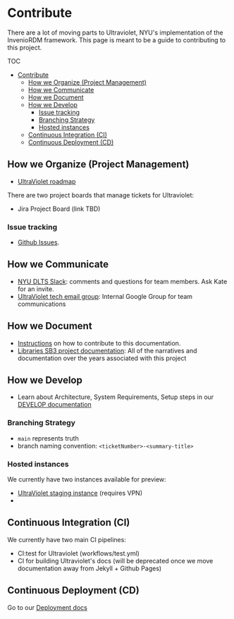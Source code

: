 # Contribute

There are a lot of moving parts to Ultraviolet, NYU's implementation of the InvenioRDM framework. 
This page is meant to be a guide to contributing to this project.

TOC
- [Contribute](#contribute)
    - [How we Organize (Project Management)](#how-we-organize-project-management)
    - [How we Communicate](#how-we-communicate)
    - [How we Document](#how-we-document)
    - [How we Develop](#how-we-develop)
        - [Issue tracking](#issue-tracking)
        - [Branching Strategy](#branching-strategy)
        - [Hosted instances](#hosted-instances)
    - [Continuous Integration (CI)](#continuous-integration-ci)
    - [Continuous Deployment (CD)](#continuous-deployment-cd)

## How we Organize (Project Management)

- [UltraViolet roadmap](https://docs.google.com/document/d/1s3qWChu32uAkO9ghEaILE5u6gQY8__RqUA0X7L52aZo/edit?usp=sharing)

There are two project boards that manage tickets for Ultraviolet:

- Jira Project Board (link TBD)

### Issue tracking

- [Github Issues](https://github.com/nyudlts/ultraviolet/issues).

## How we Communicate

- [NYU DLTS Slack](https://nyu-dlts.slack.com): comments and questions for team members. Ask Kate for an invite.
- [UltraViolet tech email group](mailto:data-repository-tech@nyu.edu): Internal Google Group for team communications

## How we Document

- [Instructions](docs/DOCUMENT.md) on how to contribute to this documentation.
- [Libraries SB3 project documentation](https://drive.google.com/drive/folders/1q40bQ5bVZYn5_QhxbPDhhIAYZk3R7434?usp=sharing): All of the narratives and documentation over the years associated with this project

## How we Develop

<!-- - [UltraViolet codebase](https://github.com/nyudlts/ultraviolet) -->
- Learn about Architecture, System Requirements, Setup steps in our [DEVELOP documentation](./DEVELOP.md)


### Branching Strategy

- `main` represents truth
- branch naming convention: `<ticketNumber>-<summary-title>`

### Hosted instances

We currently have two instances available for preview:

- [UltraViolet staging instance](https://stagewebapp1.dlib.nyu.edu/) (requires VPN)
- 

## Continuous Integration (CI)

We currently have two main CI pipelines:

- CI:test for Ultraviolet (workflows/test.yml)
- CI for building Ultraviolet's docs (will be deprecated once we move documentation away from Jekyll + Github Pages)

## Continuous Deployment (CD)

Go to our [Deployment docs](./DEPLOY.md)
